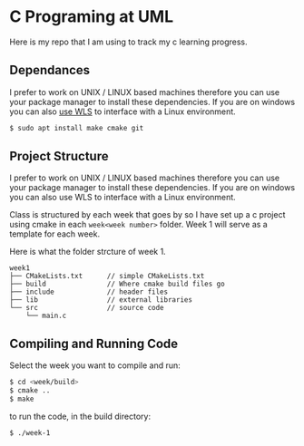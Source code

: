 # C Programing at UML

Here is my repo that I am using to track my c learning progress.

## Dependances 

I prefer to work on UNIX / LINUX based machines therefore you can use your package manager to install these dependencies. If you are on windows you can also [use WLS](https://learn.microsoft.com/en-us/windows/wsl/install) to interface with a Linux environment. 

```bash
$ sudo apt install make cmake git
```

## Project Structure

I prefer to work on UNIX / LINUX based machines therefore you can use your package manager to install these dependencies. If you are on windows you can also use WLS to interface with a Linux environment. 

Class is structured by each week that goes by so I have set up a c project using cmake in each `week<week number>` folder. Week 1 will serve as a template for each week.

Here is what the folder strcture of week 1.  

```
week1
├── CMakeLists.txt      // simple CMakeLists.txt
├── build               // Where cmake build files go
├── include             // header files
├── lib                 // external libraries 
└── src                 // source code 
    └── main.c
```

## Compiling and Running Code

Select the week you want to compile and run:

```bash
$ cd <week/build>
$ cmake ..
$ make
```

to run the code, in the build directory:

```bash
$ ./week-1
```